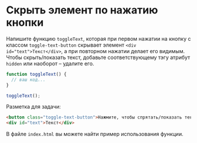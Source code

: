 # Скрыть элемент по нажатию кнопки

Напишите функцию `toggleText`, которая при первом нажатии на кнопку с классом `toggle-text-button` скрывает элемент `<div id="text">Текст</div>`, а при повторном нажатии делает его видимым. 
Чтобы скрыть/показать текст, добавьте соответствующему тэгу атрибут `hidden` или наоборот – удалите его.

```js
function toggleText() {
  // ваш код...
}

toggleText();
```

Разметка для задачи:
```html
<button class="toggle-text-button">Нажмите, чтобы спрятать/показать текст</button>
<div id="text">Текст</div>
```

В файле `index.html` вы можете найти пример использования функции.
